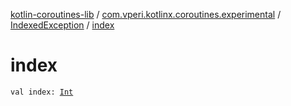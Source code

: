 [kotlin-coroutines-lib](../../index.md) / [com.vperi.kotlinx.coroutines.experimental](../index.md) / [IndexedException](index.md) / [index](./--index--.md)

# index

`val index: `[`Int`](https://kotlinlang.org/api/latest/jvm/stdlib/kotlin/-int/index.html)